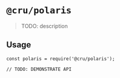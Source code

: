 # `@cru/polaris`

> TODO: description

## Usage

```
const polaris = require('@cru/polaris');

// TODO: DEMONSTRATE API
```
